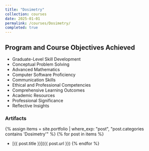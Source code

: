 ```yaml
---
title: "Dosimetry"
collection: courses
date: 2025-01-01
permalink: /courses/Dosimetry/
completed: true
---
```


## Program and Course Objectives Achieved

- Graduate-Level Skill Development
- Conceptual Problem Solving
- Advanced Mathematics
- Computer Software Proficiency
- Communication Skills
- Ethical and Professional Competencies
- Comprehensive Learning Outcomes
- Academic Resources
- Professional Significance
- Reflective Insights

### Artifacts

{% assign items = site.portfolio | where_exp: "post", "post.categories contains 'Dosimetry'" %}
{% for post in items %}
- [{{ post.title }}]({{ post.url }})
{% endfor %}
